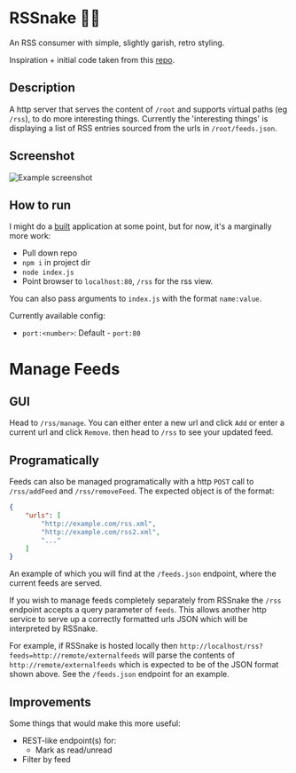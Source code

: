 # RSSnake 🐍🌐

An RSS consumer with simple, slightly garish, retro styling.

Inspiration + initial code taken from this [repo](https://github.com/hongkiat/js-rss-reader/).

## Description
A http server that serves the content of `/root` and supports virtual paths (eg `/rss`), to do more interesting things. Currently the 'interesting things' is displaying a list of RSS entries sourced from the urls in `/root/feeds.json`.

## Screenshot

![Example screenshot](https://i.imgur.com/DMXMW3a.png)

## How to run

I might do a [built](https://github.com/zeit/pkg) application at some point, but for now, it's a marginally more work:

- Pull down repo
- `npm i` in project dir
- `node index.js`
- Point browser to `localhost:80`, `/rss` for the rss view.

You can also pass arguments to `index.js` with the format `name:value`.

Currently available config:
- `port:<number>`: Default - `port:80`

# Manage Feeds

## GUI

Head to `/rss/manage`. You can either enter a new url and click `Add` or enter a current url and click `Remove`. then head to `/rss` to see your updated feed.

## Programatically

Feeds can also be managed programatically with a http `POST` call to `/rss/addFeed` and `/rss/removeFeed`. The expected object is of the format:

```JSON
{
    "urls": [
        "http://example.com/rss.xml",
        "http://example.com/rss2.xml",
        "..."
    ]
}
```
An example of which you will find at the `/feeds.json` endpoint, where the current feeds are served.

If you wish to manage feeds completely separately from RSSnake the `/rss` endpoint accepts a query parameter of `feeds`. This allows another http service to serve up a correctly formatted urls JSON which will be interpreted by RSSnake.

For example, if RSSnake is hosted locally then `http://localhost/rss?feeds=http://remote/externalfeeds` will parse the contents of `http://remote/externalfeeds` which is expected to be of the JSON format shown above. See the `/feeds.json` endpoint for an example.

## Improvements

Some things that would make this more useful:

 - REST-like endpoint(s) for:
    - Mark as read/unread
- Filter by feed